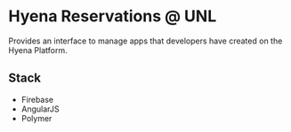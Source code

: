 Hyena Reservations @ UNL
=================

Provides an interface to manage apps that developers have created on the Hyena Platform.

Stack
-----

- Firebase
- AngularJS
- Polymer
